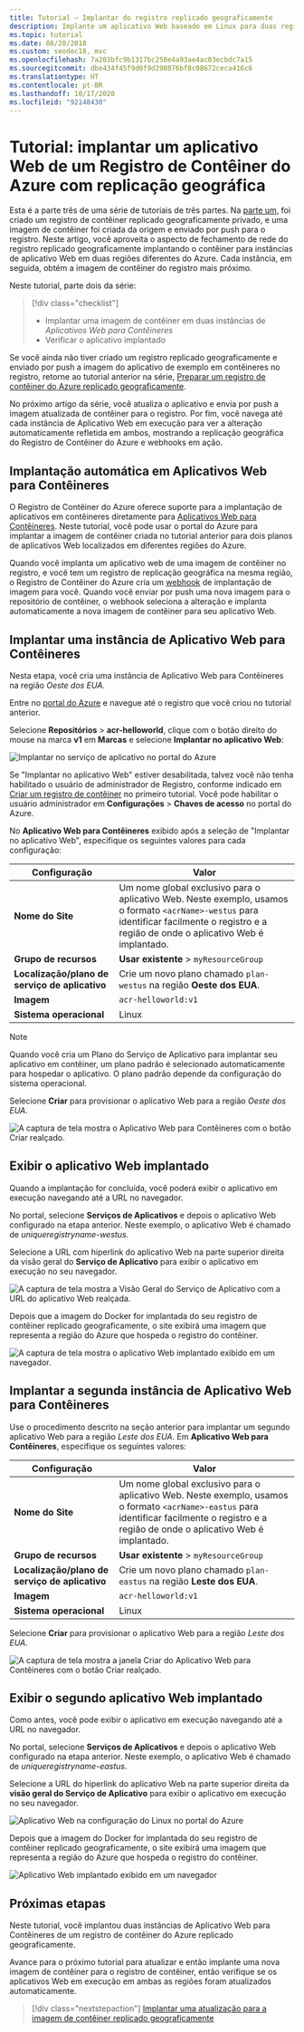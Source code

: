```yaml
---
title: Tutorial – Implantar do registro replicado geograficamente
description: Implante um aplicativo Web baseado em Linux para duas regiões diferentes do Azure usando uma imagem de contêiner de um Registro de Contêiner do Azure com replicação geográfica. Parte dois de uma série de três partes.
ms.topic: tutorial
ms.date: 08/20/2018
ms.custom: seodec18, mvc
ms.openlocfilehash: 7a203bfc9b1317bc258e4a93ae4ac03ecbdc7a15
ms.sourcegitcommit: dbe434f45f9d0f9d298076bf8c08672ceca416c6
ms.translationtype: HT
ms.contentlocale: pt-BR
ms.lasthandoff: 10/17/2020
ms.locfileid: "92148430"
---
```

# <a name="tutorial-deploy-a-web-app-from-a-geo-replicated-azure-container-registry"></a>Tutorial: implantar um aplicativo Web de um Registro de Contêiner do Azure com replicação geográfica

Esta é a parte três de uma série de tutoriais de três partes. Na [parte um](container-registry-tutorial-prepare-registry.md), foi criado um registro de contêiner replicado geograficamente privado, e uma imagem de contêiner foi criada da origem e enviado por push para o registro. Neste artigo, você aproveita o aspecto de fechamento de rede do registro replicado geograficamente implantando o contêiner para instâncias de aplicativo Web em duas regiões diferentes do Azure. Cada instância, em seguida, obtém a imagem de contêiner do registro mais próximo.

Neste tutorial, parte dois da série:

> [!div class="checklist"]
> * Implantar uma imagem de contêiner em duas instâncias de *Aplicativos Web para Contêineres*
> * Verificar o aplicativo implantado

Se você ainda não tiver criado um registro replicado geograficamente e enviado por push a imagem do aplicativo de exemplo em contêineres no registro, retorne ao tutorial anterior na série, [Preparar um registro de contêiner do Azure replicado geograficamente](container-registry-tutorial-prepare-registry.md).

No próximo artigo da série, você atualiza o aplicativo e envia por push a imagem atualizada de contêiner para o registro. Por fim, você navega até cada instância de Aplicativo Web em execução para ver a alteração automaticamente refletida em ambos, mostrando a replicação geográfica do Registro de Contêiner do Azure e webhooks em ação.

## <a name="automatic-deployment-to-web-apps-for-containers"></a>Implantação automática em Aplicativos Web para Contêineres

O Registro de Contêiner do Azure oferece suporte para a implantação de aplicativos em contêineres diretamente para [Aplicativos Web para Contêineres](../app-service/index.yml). Neste tutorial, você pode usar o portal do Azure para implantar a imagem de contêiner criada no tutorial anterior para dois planos de aplicativos Web localizados em diferentes regiões do Azure.

Quando você implanta um aplicativo web de uma imagem de contêiner no registro, e você tem um registro de replicação geográfica na mesma região, o Registro de Contêiner do Azure cria um [webhook](container-registry-webhook.md) de implantação de imagem para você. Quando você enviar por push uma nova imagem para o repositório de contêiner, o webhook seleciona a alteração e implanta automaticamente a nova imagem de contêiner para seu aplicativo Web.

## <a name="deploy-a-web-app-for-containers-instance"></a>Implantar uma instância de Aplicativo Web para Contêineres

Nesta etapa, você cria uma instância de Aplicativo Web para Contêineres na região *Oeste dos EUA*.

Entre no [portal do Azure](https://portal.azure.com) e navegue até o registro que você criou no tutorial anterior.

Selecione **Repositórios** > **acr-helloworld**, clique com o botão direito do mouse na marca **v1** em **Marcas** e selecione **Implantar no aplicativo Web**:

![Implantar no serviço de aplicativo no portal do Azure][deploy-app-portal-01]

Se "Implantar no aplicativo Web" estiver desabilitada, talvez você não tenha habilitado o usuário de administrador de Registro, conforme indicado em [Criar um registro de contêiner](container-registry-tutorial-prepare-registry.md#create-a-container-registry) no primeiro tutorial. Você pode habilitar o usuário administrador em **Configurações** > **Chaves de acesso** no portal do Azure.

No **Aplicativo Web para Contêineres** exibido após a seleção de "Implantar no aplicativo Web", especifique os seguintes valores para cada configuração:

| Configuração | Valor |
|---|---|
| **Nome do Site** | Um nome global exclusivo para o aplicativo Web. Neste exemplo, usamos o formato `<acrName>-westus` para identificar facilmente o registro e a região de onde o aplicativo Web é implantado. |
| **Grupo de recursos** | **Usar existente** > `myResourceGroup` |
| **Localização/plano de serviço de aplicativo** | Crie um novo plano chamado `plan-westus` na região **Oeste dos EUA**. |
| **Imagem** | `acr-helloworld:v1` |
| **Sistema operacional** | Linux |

> [!NOTE]
> Quando você cria um Plano do Serviço de Aplicativo para implantar seu aplicativo em contêiner, um plano padrão é selecionado automaticamente para hospedar o aplicativo. O plano padrão depende da configuração do sistema operacional.

Selecione **Criar** para provisionar o aplicativo Web para a região *Oeste dos EUA*.

![A captura de tela mostra o Aplicativo Web para Contêineres com o botão Criar realçado.][deploy-app-portal-02]

## <a name="view-the-deployed-web-app"></a>Exibir o aplicativo Web implantado

Quando a implantação for concluída, você poderá exibir o aplicativo em execução navegando até a URL no navegador.

No portal, selecione **Serviços de Aplicativos** e depois o aplicativo Web configurado na etapa anterior. Neste exemplo, o aplicativo Web é chamado de *uniqueregistryname-westus*.

Selecione a URL com hiperlink do aplicativo Web na parte superior direita da visão geral do **Serviço de Aplicativo** para exibir o aplicativo em execução no seu navegador.

![A captura de tela mostra a Visão Geral do Serviço de Aplicativo com a URL do aplicativo Web realçada.][deploy-app-portal-04]

Depois que a imagem do Docker for implantada do seu registro de contêiner replicado geograficamente, o site exibirá uma imagem que representa a região do Azure que hospeda o registro do contêiner.

![A captura de tela mostra o aplicativo Web implantado exibido em um navegador.][deployed-app-westus]

## <a name="deploy-second-web-app-for-containers-instance"></a>Implantar a segunda instância de Aplicativo Web para Contêineres

Use o procedimento descrito na seção anterior para implantar um segundo aplicativo Web para a região *Leste dos EUA*. Em **Aplicativo Web para Contêineres**, especifique os seguintes valores:

| Configuração | Valor |
|---|---|
| **Nome do Site** | Um nome global exclusivo para o aplicativo Web. Neste exemplo, usamos o formato `<acrName>-eastus` para identificar facilmente o registro e a região de onde o aplicativo Web é implantado. |
| **Grupo de recursos** | **Usar existente** > `myResourceGroup` |
| **Localização/plano de serviço de aplicativo** | Crie um novo plano chamado `plan-eastus` na região **Leste dos EUA**. |
| **Imagem** | `acr-helloworld:v1` |
| **Sistema operacional** | Linux |

Selecione **Criar** para provisionar o aplicativo Web para a região *Leste dos EUA*.

![A captura de tela mostra a janela Criar do Aplicativo Web para Contêineres com o botão Criar realçado.][deploy-app-portal-06]

## <a name="view-the-second-deployed-web-app"></a>Exibir o segundo aplicativo Web implantado

Como antes, você pode exibir o aplicativo em execução navegando até a URL no navegador.

No portal, selecione **Serviços de Aplicativos** e depois o aplicativo Web configurado na etapa anterior. Neste exemplo, o aplicativo Web é chamado de *uniqueregistryname-eastus*.

Selecione a URL do hiperlink do aplicativo Web na parte superior direita da **visão geral do Serviço de Aplicativo** para exibir o aplicativo em execução no seu navegador.

![Aplicativo Web na configuração do Linux no portal do Azure][deploy-app-portal-07]

Depois que a imagem do Docker for implantada do seu registro de contêiner replicado geograficamente, o site exibirá uma imagem que representa a região do Azure que hospeda o registro do contêiner.

![Aplicativo Web implantado exibido em um navegador][deployed-app-eastus]

## <a name="next-steps"></a>Próximas etapas

Neste tutorial, você implantou duas instâncias de Aplicativo Web para Contêineres de um registro de contêiner do Azure replicado geograficamente.

Avance para o próximo tutorial para atualizar e então implante uma nova imagem de contêiner para o registro de contêiner, então verifique se os aplicativos Web em execução em ambas as regiões foram atualizados automaticamente.

> [!div class="nextstepaction"]
> [Implantar uma atualização para a imagem de contêiner replicado geograficamente](./container-registry-tutorial-deploy-update.md)

<!-- IMAGES -->
[deploy-app-portal-01]: ./media/container-registry-tutorial-deploy-app/deploy-app-portal-01.png
[deploy-app-portal-02]: ./media/container-registry-tutorial-deploy-app/deploy-app-portal-02.png
[deploy-app-portal-03]: ./media/container-registry-tutorial-deploy-app/deploy-app-portal-03.png
[deploy-app-portal-04]: ./media/container-registry-tutorial-deploy-app/deploy-app-portal-04.png
[deploy-app-portal-05]: ./media/container-registry-tutorial-deploy-app/deploy-app-portal-05.png
[deploy-app-portal-06]: ./media/container-registry-tutorial-deploy-app/deploy-app-portal-06.png
[deploy-app-portal-07]: ./media/container-registry-tutorial-deploy-app/deploy-app-portal-07.png
[deployed-app-westus]: ./media/container-registry-tutorial-deploy-app/deployed-app-westus.png
[deployed-app-eastus]: ./media/container-registry-tutorial-deploy-app/deployed-app-eastus.png